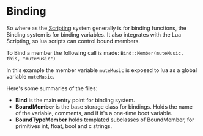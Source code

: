 # Binding

So where as the [Scripting](/Scripting) system generally is for binding functions, the Binding system is for binding variables.  It also integrates with the Lua Scripting, so lua scripts can control bound members.

To Bind a member the following call is made:
```Bind::Member(muteMusic, this, "muteMusic")```

In this example the member variable `muteMusic` is exposed to lua as a global variable `muteMusic`.

Here's some summaries of the files: 

* __Bind__ is the main entry point for binding system.
* __BoundMember__ is the base storage class for bindings.  Holds the name of the variable, comments, and if it's a one-time boot variable.
* __BoundTypeMember__ holds templated subclasses of BoundMember, for primitives int, float, bool and c strings.
